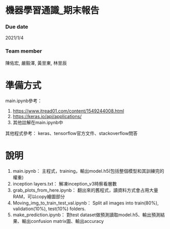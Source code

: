 # 機器學習通識_期末報告

### Due date
2021/1/4

### Team member
陳佑宏, 嚴毅澤, 黃昱東, 林昱辰

# 準備方式

main.ipynb參考：
1. https://www.itread01.com/content/1549244008.html
2. https://keras.io/api/applications/
3. 其他註解在main.ipynb中

其他程式參考：
keras、tensorflow官方文件、stackoverflow問答

# 說明

1. main.ipynb： 主程式，training，輸出model.h5(包括整個模型和其訓練完的權重)
2. inception layers.txt： 解凍inception_v3時察看層數
3. grab_plots_from_here.ipynb： 翻出來的舊程式，讀資料方式會占用大量RAM，可以copy繪圖部分
4. Moving_img_to_train_test_val.ipynb： Split all images into train(80%), validation(10%), test(10%) folders.
5. make_prediction.ipynb： 對test dataset做預測讀取model.h5、輸出預測結果、輸出confusion matrix圖、輸出accuracy
